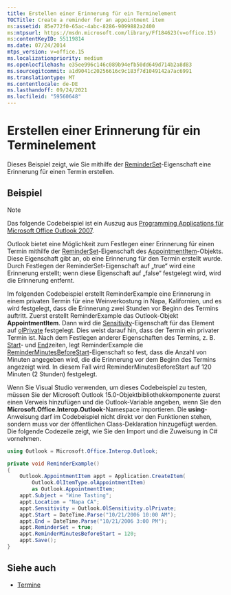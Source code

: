 ```yaml
---
title: Erstellen einer Erinnerung für ein Terminelement
TOCTitle: Create a reminder for an appointment item
ms:assetid: 85e772f0-65ac-4abc-8286-9099882a2400
ms:mtpsurl: https://msdn.microsoft.com/library/Ff184623(v=office.15)
ms:contentKeyID: 55119814
ms.date: 07/24/2014
mtps_version: v=office.15
ms.localizationpriority: medium
ms.openlocfilehash: e35ee996c146c089b94efb50dd649d714b2a8d83
ms.sourcegitcommit: a1d9041c20256616c9c183f7d1049142a7ac6991
ms.translationtype: MT
ms.contentlocale: de-DE
ms.lasthandoff: 09/24/2021
ms.locfileid: "59560648"
---
```

# <a name="create-a-reminder-for-an-appointment-item"></a>Erstellen einer Erinnerung für ein Terminelement

Dieses Beispiel zeigt, wie Sie mithilfe der [ReminderSet](https://msdn.microsoft.com/library/bb624262\(v=office.15\))-Eigenschaft eine Erinnerung für einen Termin erstellen.

## <a name="example"></a>Beispiel

> [!NOTE] 
> Das folgende Codebeispiel ist ein Auszug aus [Programming Applications für Microsoft Office Outlook 2007](https://www.amazon.com/gp/product/0735622493?ie=UTF8&tag=msmsdn-20&linkCode=as2&camp=1789&creative=9325&creativeASIN=0735622493).


Outlook bietet eine Möglichkeit zum Festlegen einer Erinnerung für einen Termin mithilfe der [ReminderSet](https://msdn.microsoft.com/library/bb624262\(v=office.15\))-Eigenschaft des [AppointmentItem](https://msdn.microsoft.com/library/bb645611\(v=office.15\))-Objekts. Diese Eigenschaft gibt an, ob eine Erinnerung für den Termin erstellt wurde. Durch Festlegen der ReminderSet-Eigenschaft auf „true“ wird eine Erinnerung erstellt; wenn diese Eigenschaft auf „false“ festgelegt wird, wird die Erinnerung entfernt.

Im folgenden Codebeispiel erstellt ReminderExample eine Erinnerung in einem privaten Termin für eine Weinverkostung in Napa, Kalifornien, und es wird festgelegt, dass die Erinnerung zwei Stunden vor Beginn des Termins auftritt. Zuerst erstellt ReminderExample das Outlook-Objekt **AppointmentItem**. Dann wird die [Sensitivity](https://msdn.microsoft.com/library/bb623503\(v=office.15\))-Eigenschaft für das Element auf [olPrivate](https://msdn.microsoft.com/library/bb645125\(v=office.15\)) festgelegt. Dies weist darauf hin, dass der Termin ein privater Termin ist. Nach dem Festlegen anderer Eigenschaften des Termins, z. B. [Start](https://msdn.microsoft.com/library/bb647263\(v=office.15\))- und [End](https://msdn.microsoft.com/library/bb623715\(v=office.15\))zeiten, legt ReminderExample die [ReminderMinutesBeforeStart](https://msdn.microsoft.com/library/bb644528\(v=office.15\))-Eigenschaft so fest, dass die Anzahl von Minuten angegeben wird, die die Erinnerung vor dem Beginn des Termins angezeigt wird.  In diesem Fall wird ReminderMinutesBeforeStart auf 120 Minuten (2 Stunden) festgelegt.

Wenn Sie Visual Studio verwenden, um dieses Codebeispiel zu testen, müssen Sie der Microsoft Outlook 15.0-Objektbibliothekkomponente zuerst einen Verweis hinzufügen und die Outlook-Variable angeben, wenn Sie den **Microsoft.Office.Interop.Outlook**-Namespace importieren. Die **using**-Anweisung darf im Codebeispiel nicht direkt vor den Funktionen stehen, sondern muss vor der öffentlichen Class-Deklaration hinzugefügt werden. Die folgende Codezeile zeigt, wie Sie den Import und die Zuweisung in C\# vornehmen.

```csharp
using Outlook = Microsoft.Office.Interop.Outlook;
```

```csharp
private void ReminderExample()
{
    Outlook.AppointmentItem appt = Application.CreateItem(
        Outlook.OlItemType.olAppointmentItem)
        as Outlook.AppointmentItem;
    appt.Subject = "Wine Tasting";
    appt.Location = "Napa CA";
    appt.Sensitivity = Outlook.OlSensitivity.olPrivate;
    appt.Start = DateTime.Parse("10/21/2006 10:00 AM");
    appt.End = DateTime.Parse("10/21/2006 3:00 PM");
    appt.ReminderSet = true;
    appt.ReminderMinutesBeforeStart = 120;
    appt.Save();
}
```

## <a name="see-also"></a>Siehe auch

- [Termine](appointments.md)

